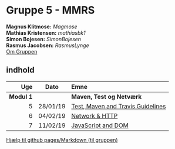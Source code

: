 # **Gruppe 5 - MMRS**
**Magnus Klitmose:** _Magmose_  
**Mathias Kristensen:** _mathiasbk1_  
**Simon Bojesen:** _SimonBojesen_  
**Rasmus Jacobsen:** _RasmusLynge_  
[Om Gruppen](week1.md) 
## indhold
  
|Uge   |  Dato     |Emne |
|-----:|:---------:|:--------------|
| **Modul 1**   |   |**Maven, Test og Netværk**|  
| 5    |  28/01/19 | [Test, Maven and Travis Guidelines](TMTGuidelines.md) |
| 6    |  04/02/19 | [Network & HTTP](week2.md)               |
| 7    |  11/02/19 | [JavaScript and DOM](https://matbk.com/calculator/)               | 
  
  
  

[Hjælp til github pages/Markdown (til gruppen)](help.md)
